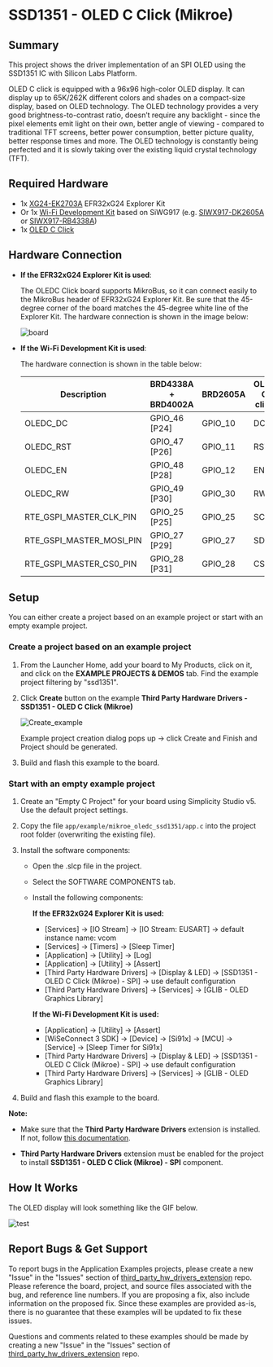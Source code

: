 # SSD1351 - OLED C Click (Mikroe) #

## Summary ##

This project shows the driver implementation of an SPI OLED using the SSD1351 IC with Silicon Labs Platform.

OLED C click is equipped with a 96x96 high-color OLED display. It can display up to 65K/262K different colors and shades on a compact-size display, based on OLED technology. The OLED technology provides a very good brightness-to-contrast ratio, doesn’t require any backlight - since the pixel elements emit light on their own, better angle of viewing - compared to traditional TFT screens, better power consumption, better picture quality, better response times and more. The OLED technology is constantly being perfected and it is slowly taking over the existing liquid crystal technology (TFT).

## Required Hardware ##

- 1x [XG24-EK2703A](https://www.silabs.com/development-tools/wireless/efr32xg24-explorer-kit) EFR32xG24 Explorer Kit
- Or 1x [Wi-Fi Development Kit](https://www.silabs.com/development-tools/wireless/wi-fi) based on SiWG917 (e.g. [SIWX917-DK2605A](https://www.silabs.com/development-tools/wireless/wi-fi/siwx917-dk2605a-wifi-6-bluetooth-le-soc-dev-kit) or [SIWX917-RB4338A](https://www.silabs.com/development-tools/wireless/wi-fi/siwx917-rb4338a-wifi-6-bluetooth-le-soc-radio-board))
- 1x [OLED C Click](https://www.mikroe.com/oled-c-click)

## Hardware Connection ##

- **If the EFR32xG24 Explorer Kit is used**:

  The OLEDC Click board supports MikroBus, so it can connect easily to the MikroBus header of EFR32xG24 Explorer Kit. Be sure that the 45-degree corner of the board matches the 45-degree white line of the Explorer Kit. The hardware connection is shown in the image below:

  ![board](image/hardware_connection.png "Hardware connection")

- **If the Wi-Fi Development Kit is used**:

  The hardware connection is shown in the table below:

  | Description  | BRD4338A + BRD4002A | BRD2605A     | OLED C click       |
  | -------------------------| ------------- | ---------------- | -------- |
  | OLEDC_DC                 | GPIO_46 [P24]    | GPIO_10       | DC       |
  | OLEDC_RST                | GPIO_47 [P26]    | GPIO_11       | RST      |
  | OLEDC_EN                 | GPIO_48 [P28]    | GPIO_12       | EN       |
  | OLEDC_RW                 | GPIO_49 [P30]    | GPIO_30       | RW       |
  | RTE_GSPI_MASTER_CLK_PIN  | GPIO_25 [P25]    | GPIO_25       | SCK      |
  | RTE_GSPI_MASTER_MOSI_PIN | GPIO_27 [P29]    | GPIO_27       | SDI      |
  | RTE_GSPI_MASTER_CS0_PIN  | GPIO_28 [P31]    | GPIO_28       | CS       |

## Setup ##

You can either create a project based on an example project or start with an empty example project.

### Create a project based on an example project ###

1. From the Launcher Home, add your board to My Products, click on it, and click on the **EXAMPLE PROJECTS & DEMOS** tab. Find the example project filtering by "ssd1351".

2. Click **Create** button on the example **Third Party Hardware Drivers - SSD1351 - OLED C Click (Mikroe)**

    ![Create_example](image/create_example.png)

    Example project creation dialog pops up -> click Create and Finish and Project should be generated.

3. Build and flash this example to the board.

### Start with an empty example project ###

1. Create an "Empty C Project" for your board using Simplicity Studio v5. Use the default project settings.

2. Copy the file `app/example/mikroe_oledc_ssd1351/app.c` into the project root folder (overwriting the existing file).

3. Install the software components:

    - Open the .slcp file in the project.

    - Select the SOFTWARE COMPONENTS tab.

    - Install the following components:

        **If the EFR32xG24 Explorer Kit is used:**

        - [Services] → [IO Stream] → [IO Stream: EUSART] → default instance name: vcom
        - [Services] → [Timers] → [Sleep Timer]
        - [Application] → [Utility] → [Log]
        - [Application] → [Utility] → [Assert]
        - [Third Party Hardware Drivers] → [Display & LED] → [SSD1351 - OLED C Click (Mikroe) - SPI] → use default configuration
        - [Third Party Hardware Drivers] → [Services] → [GLIB - OLED Graphics Library]

        **If the Wi-Fi Development Kit is used:**

        - [Application] → [Utility] → [Assert]
        - [WiSeConnect 3 SDK] → [Device] → [Si91x] → [MCU] → [Service] → [Sleep Timer for Si91x]
        - [Third Party Hardware Drivers] → [Display & LED] → [SSD1351 - OLED C Click (Mikroe) - SPI] → use default configuration
        - [Third Party Hardware Drivers] → [Services] → [GLIB - OLED Graphics Library]

4. Build and flash this example to the board.

**Note:**

- Make sure that the **Third Party Hardware Drivers** extension is installed. If not, follow [this documentation](https://github.com/SiliconLabs/third_party_hw_drivers_extension/blob/master/README.md#how-to-add-to-simplicity-studio-ide).

- **Third Party Hardware Drivers** extension must be enabled for the project to install **SSD1351 - OLED C Click (Mikroe) - SPI** component.

## How It Works ##

The OLED display will look something like the GIF below.

![test](image/test.gif)

## Report Bugs & Get Support ##

To report bugs in the Application Examples projects, please create a new "Issue" in the "Issues" section of [third_party_hw_drivers_extension](https://github.com/SiliconLabs/third_party_hw_drivers_extension) repo. Please reference the board, project, and source files associated with the bug, and reference line numbers. If you are proposing a fix, also include information on the proposed fix. Since these examples are provided as-is, there is no guarantee that these examples will be updated to fix these issues.

Questions and comments related to these examples should be made by creating a new "Issue" in the "Issues" section of [third_party_hw_drivers_extension](https://github.com/SiliconLabs/third_party_hw_drivers_extension) repo.
